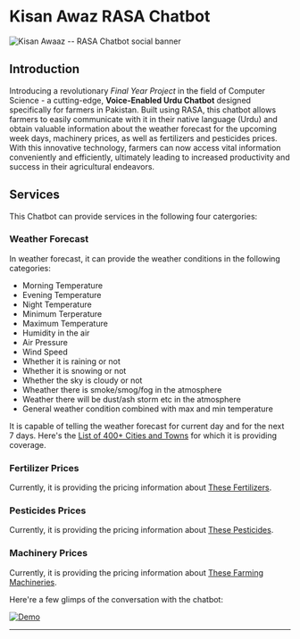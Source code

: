 # Kisan Awaz RASA Chatbot

![Kisan Awaaz -- RASA Chatbot social banner](https://github.com/DaudAhmad0303/kisan-awaz-rasa-chatbot-fyp/assets/73556387/0dcff56a-e8d6-4f55-b161-07ff77179f4f)


## Introduction
Introducing a revolutionary *Final Year Project* in the field of Computer Science - a cutting-edge, **Voice-Enabled Urdu Chatbot** designed specifically for farmers in Pakistan. Built using RASA, this chatbot allows farmers to easily communicate with it in their native language (Urdu) and obtain valuable information about the weather forecast for the upcoming week days, machinery prices, as well as fertilizers and pesticides prices. With this innovative technology, farmers can now access vital information conveniently and efficiently, ultimately leading to increased productivity and success in their agricultural endeavors.

## Services
This Chatbot can provide services in the following four catergories:

### Weather Forecast
In weather forecast, it can provide the weather conditions in the following categories:
  - Morning Temperature
  - Evening Temperature
  - Night Temperature
  - Minimum Terperature
  - Maximum Temperature
  - Humidity in the air
  - Air Pressure
  - Wind Speed
  - Whether it is raining or not
  - Whether it is snowing or not
  - Whether the sky is cloudy or not
  - Wheather there is smoke/smog/fog in the atmosphere
  - Weather there will be dust/ash storm etc in the atmosphere
  - General weather condition combined with max and min temperature

It is capable of telling the weather forecast for current day and for the next 7 days. Here's the [List of 400+ Cities and Towns](actions/data_for_fuzzy_string/CitiesList490.txt) for which it is providing coverage.

### Fertilizer Prices
Currently, it is providing the pricing information about [These Fertilizers](actions/data_for_fuzzy_string/FertilizersList.txt).

### Pesticides Prices
Currently, it is providing the pricing information about [These Pesticides](actions/data_for_fuzzy_string/PesticidesLists.txt).

### Machinery Prices
Currently, it is providing the pricing information about [These Farming Machineries](actions/data_for_fuzzy_string/MachineryList.txt).

Here're a few glimps of the conversation with the chatbot:



[![Demo](youtu.be/xzHSMCObhH0)](https://abc.com)

<!-- <iframe width="560" height="315" src="https://www.youtube.com/embed/xzHSMCObhH0" title="KISAN AWAZ" frameborder="0" allow="accelerometer; autoplay; clipboard-write; encrypted-media; gyroscope; picture-in-picture; web-share" allowfullscreen></iframe> -->

<!-- <iframe width="560" height="315" src="https://www.youtube.com/embed/xzHSMCObhH0" frameborder="0" allowfullscreen></iframe> -->


---

